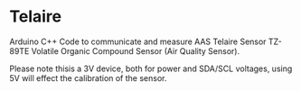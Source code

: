 # Telaire
Arduino C++ Code to communicate and measure AAS Telaire Sensor TZ-89TE Volatile Organic Compound Sensor (Air Quality Sensor).

Please note thisis a 3V device, both for power and SDA/SCL voltages, using 5V will effect the calibration of the sensor.



